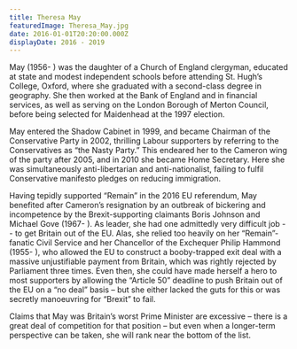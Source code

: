 ```yaml
---
title: Theresa May
featuredImage: Theresa_May.jpg
date: 2016-01-01T20:20:00.000Z
displayDate: 2016 - 2019
---
```


May (1956- ) was the daughter of a Church of England clergyman, educated at state and modest independent schools before attending St. Hugh’s College, Oxford, where she graduated with a second-class degree in geography. She then worked at the Bank of England and in financial services, as well as serving on the London Borough of Merton Council, before being selected for Maidenhead at the 1997 election.

May entered the Shadow Cabinet in 1999, and became Chairman of the Conservative Party in 2002, thrilling Labour supporters by referring to the Conservatives as “the Nasty Party.” This endeared her to the Cameron wing of the party after 2005, and in 2010 she became Home Secretary. Here she was simultaneously anti-libertarian and anti-nationalist, failing to fulfil Conservative manifesto pledges on reducing immigration.

Having tepidly supported “Remain” in the 2016 EU referendum, May benefited after Cameron’s resignation by an outbreak of bickering and incompetence by the Brexit-supporting claimants Boris Johnson and Michael Gove (1967- ). As leader, she had one admittedly very difficult job -- to get Britain out of the EU. Alas, she relied too heavily on her “Remain”-fanatic Civil Service and her Chancellor of the Exchequer Philip Hammond (1955- ), who allowed the EU to construct a booby-trapped exit deal with a massive unjustifiable payment from Britain, which was rightly rejected by Parliament three times. Even then, she could have made herself a hero to most supporters by allowing the “Article 50” deadline to push Britain out of the EU on a “no deal” basis – but she either lacked the guts for this or was secretly manoeuvring for “Brexit” to fail.

Claims that May was Britain’s worst Prime Minister are excessive – there is a great deal of competition for that position – but even when a longer-term perspective can be taken, she will rank near the bottom of the list.
